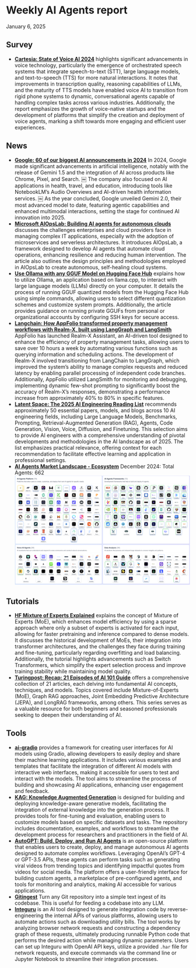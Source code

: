 # Weekly AI Agents report
January 6, 2025

## Survey
- [**Cartesia: State of Voice AI 2024**](https://www.cartesia.ai/blog/state-of-voice-ai-2024) highlights significant advancements in voice technology, particularly the emergence of orchestrated speech systems that integrate speech-to-text (STT), large language models, and text-to-speech (TTS) for more natural interactions. It notes that improvements in transcription quality, reasoning capabilities of LLMs, and the maturity of TTS models have enabled voice AI to transition from rigid phone systems to dynamic, conversational agents capable of handling complex tasks across various industries. Additionally, the report emphasizes the growth of voice-native startups and the development of platforms that simplify the creation and deployment of voice agents, marking a shift towards more engaging and efficient user experiences.

## News
- [**Google: 60 of our biggest AI announcements in 2024**](https://blog.google/technology/ai/google-ai-news-recap-2024/) In 2024, Google made significant advancements in artificial intelligence, notably with the release of Gemini 1.5 and the integration of AI across products like Chrome, Pixel, and Search. ￼ The company also focused on AI applications in health, travel, and education, introducing tools like NotebookLM’s Audio Overviews and AI-driven health information services. ￼ As the year concluded, Google unveiled Gemini 2.0, their most advanced model to date, featuring agentic capabilities and enhanced multimodal interactions, setting the stage for continued AI innovation into 2025. 
- [**Microsoft AIOpsLab: Building AI agents for autonomous clouds**](https://www.microsoft.com/en-us/research/blog/aiopslab-building-ai-agents-for-autonomous-clouds/) discusses the challenges enterprises and cloud providers face in managing complex IT applications, especially with the adoption of microservices and serverless architectures. It introduces AIOpsLab, a framework designed to develop AI agents that automate cloud operations, enhancing resilience and reducing human intervention. The article also outlines the design principles and methodologies employed in AIOpsLab to create autonomous, self-healing cloud systems.
- [**Use Ollama with any GGUF Model on Hugging Face Hub**](https://huggingface.co/docs/hub/en/ollama) explains how to utilize Ollama, an application based on llama.cpp, to interact with large language models (LLMs) directly on your computer. It details the process of running GGUF quantized models from the Hugging Face Hub using simple commands, allowing users to select different quantization schemes and customize system prompts. Additionally, the article provides guidance on running private GGUFs from personal or organizational accounts by configuring SSH keys for secure access.
- [**Langchain: How AppFolio transformed property management workflows with Realm-X, built using LangGraph and LangSmith**](https://blog.langchain.dev/customers-appfolio/) AppFolio has launched Realm-X Assistant, an AI-driven tool designed to enhance the efficiency of property management tasks, allowing users to save over 10 hours a week by automating various functions such as querying information and scheduling actions. The development of Realm-X involved transitioning from LangChain to LangGraph, which improved the system’s ability to manage complex requests and reduced latency by enabling parallel processing of independent code branches. Additionally, AppFolio utilized LangSmith for monitoring and debugging, implementing dynamic few-shot prompting to significantly boost the accuracy of Realm-X’s responses, demonstrating a performance increase from approximately 40% to 80% in specific features.
- [**Latent Space: The 2025 AI Engineering Reading List**](https://www.latent.space/p/2025-papers) recommends approximately 50 essential papers, models, and blogs across 10 AI engineering fields, including Large Language Models, Benchmarks, Prompting, Retrieval-Augmented Generation (RAG), Agents, Code Generation, Vision, Voice, Diffusion, and Finetuning. This selection aims to provide AI engineers with a comprehensive understanding of pivotal developments and methodologies in the AI landscape as of 2025. The list emphasizes practical relevance, offering context for each recommendation to facilitate effective learning and application in professional settings.
- [**AI Agents Market Landscape - Ecosystem**](https://aiagentsdirectory.com/landscape) December 2024: Total Agents: 662
![alt text](image.png)


## Tutorials
- [**HF Mixture of Experts Explained**](https://huggingface.co/blog/moe) explains the concept of Mixture of Experts (MoE), which enhances model efficiency by using a sparse approach where only a subset of experts is activated for each input, allowing for faster pretraining and inference compared to dense models. It discusses the historical development of MoEs, their integration into transformer architectures, and the challenges they face during training and fine-tuning, particularly regarding overfitting and load balancing. Additionally, the tutorial highlights advancements such as Switch Transformers, which simplify the expert selection process and improve training stability while maintaining model quality.
- [**Turingpost: Recap: 21 Episodes of AI 101 Guide**](https://www.turingpost.com/p/recap101-1) offers a comprehensive collection of 21 articles, each delving into fundamental AI concepts, techniques, and models. Topics covered include Mixture-of-Experts (MoE), Graph RAG approaches, Joint Embedding Predictive Architecture (JEPA), and LongRAG frameworks, among others. This series serves as a valuable resource for both beginners and seasoned professionals seeking to deepen their understanding of AI.

## Tools
- [**ai-gradio**](https://github.com/AK391/ai-gradio) provides a framework for creating user interfaces for AI models using Gradio, allowing developers to easily deploy and share their machine learning applications. It includes various examples and templates that facilitate the integration of different AI models with interactive web interfaces, making it accessible for users to test and interact with the models. The tool aims to streamline the process of building and showcasing AI applications, enhancing user engagement and feedback.
- [**KAG: Knowledge Augmented Generation**](https://github.com/OpenSPG/KAG) is designed for building and deploying knowledge-aware generative models, facilitating the integration of external knowledge into the generation process. It provides tools for fine-tuning and evaluation, enabling users to customize models based on specific datasets and tasks. The repository includes documentation, examples, and workflows to streamline the development process for researchers and practitioners in the field of AI.
- [**AutoGPT: Build, Deploy, and Run AI Agents**](https://github.com/Significant-Gravitas/AutoGPT) is an open-source platform that enables users to create, deploy, and manage autonomous AI agents designed to automate complex workflows.  Leveraging OpenAI’s GPT-4 or GPT-3.5 APIs, these agents can perform tasks such as generating viral videos from trending topics and identifying impactful quotes from videos for social media.  The platform offers a user-friendly interface for building custom agents, a marketplace of pre-configured agents, and tools for monitoring and analytics, making AI accessible for various applications.
- [**Gitingest**](https://gitingest.com/) Turn any Git repository into a simple text ingest of its codebase. This is useful for feeding a codebase into any LLM.
- [**Integuru**](https://github.com/Integuru-AI/Integuru) is an AI tool designed to generate integration code by reverse-engineering the internal APIs of various platforms, allowing users to automate actions such as downloading utility bills. The tool works by analyzing browser network requests and constructing a dependency graph of these requests, ultimately producing runnable Python code that performs the desired action while managing dynamic parameters. Users can set up Integuru with OpenAI API keys, utilize a provided `.har` file for network requests, and execute commands via the command line or Jupyter Notebook to streamline their integration processes.